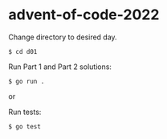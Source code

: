 # advent-of-code-2022

Change directory to desired day.

```
$ cd d01
```

Run Part 1 and Part 2 solutions:

```
$ go run .
```

or

Run tests:

```
$ go test
```
